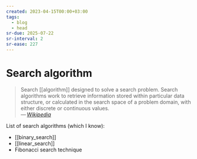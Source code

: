 ```yaml
---
created: 2023-04-15T00:00+03:00
tags:
  - blog
  - head
sr-due: 2025-07-22
sr-interval: 2
sr-ease: 227
---
```


# Search algorithm

> Search [[algorithm]] designed to solve a search problem. Search algorithms work to retrieve information stored within particular data structure, or calculated in the search space of a problem domain, with either discrete or continuous values.\
> — <cite>[Wikipedia](https://en.wikipedia.org/wiki/Search_algorithm)</cite>

List of search algorithms (which I know):

- [[binary_search]]
- [[linear_search]]
- Fibonacci search technique
